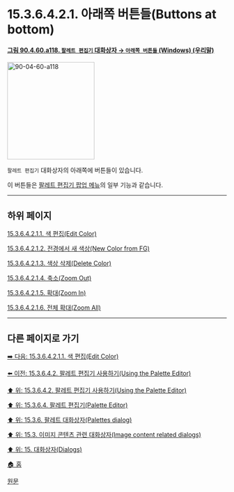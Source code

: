 # 15.3.6.4.2.1. 아래쪽 버튼들(Buttons at bottom)

<a id="90-04-60-a118"></a>

#### [그림 90.4.60.a118. `팔레트 편집기` 대화상자 → `아래쪽 버튼들` (Windows) (우리말)](./90-04-0060-palette_editor.md#90-04-60-a118)
<img width="200" height="224" alt="90-04-60-a118" src="https://github.com/user-attachments/assets/af8a4cd1-c2ed-4a8a-a365-7fd95b35e217" />

`팔레트 편집기` 대화상자의 아래쪽에 버튼들이 있습니다.

이 버튼들은 [팔레트 편집기 팝업 메뉴](./15-03-06-05-00-the_palette_editor_pop_menu.md)의 일부 기능과 같습니다.

<a comment="TODO 원문에는 Save, Revert 버튼이 있으나 실제로는 없는 버튼입니다. 이슈 등록 필요."></a>

***

## 하위 페이지

[15.3.6.4.2.1.1. 색 편집(Edit Color)](./15-03-06-04-02-01-01-edit_color.md)

[15.3.6.4.2.1.2. 전경에서 새 색상(New Color from FG)](./15-03-06-04-02-01-02-new_color_from_fg.md)

[15.3.6.4.2.1.3. 색상 삭제(Delete Color)](./15-03-06-04-02-01-03-delete_color.md)

[15.3.6.4.2.1.4. 축소(Zoom Out)](./15-03-06-04-02-01-04-zoom_out.md)

[15.3.6.4.2.1.5. 확대(Zoom In)](./15-03-06-04-02-01-05-zoom_in.md)

[15.3.6.4.2.1.6. 전체 확대(Zoom All)](./15-03-06-04-02-01-06-zoom_all.md)

***

## 다른 페이지로 가기

[➡️ 다음: 15.3.6.4.2.1.1. 색 편집(Edit Color)](./15-03-06-04-02-01-01-edit_color.md)

[⬅️ 이전: 15.3.6.4.2. 팔레트 편집기 사용하기(Using the Palette Editor)](./15-03-06-04-02-00-using_the_palette_editor.md)

[⬆️ 위: 15.3.6.4.2. 팔레트 편집기 사용하기(Using the Palette Editor)](./15-03-06-04-02-00-using_the_palette_editor.md)

[⬆️ 위: 15.3.6.4. 팔레트 편집기(Palette Editor)](./15-03-06-04-00-palette_editor.md)

[⬆️ 위: 15.3.6. 팔레트 대화상자(Palettes dialog)](./15-03-06-00-palettes_dialog.md)

[⬆️ 위: 15.3. 이미지 콘텐츠 관련 대화상자(Image content related dialogs)](./15-03-00-image-content-related-dialogs.md)

[⬆️ 위: 15. 대화상자(Dialogs)](./15-00-dialogs.md)

[🏠 홈](./00-home.md)

[원문](https://docs.gimp.org/2.10/ko/gimp-palette-dialog.html#idm20689)